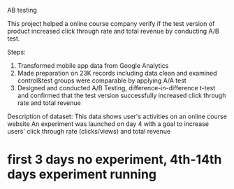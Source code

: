 AB testing

This project helped a online course company verify if the test version of product increased click through rate and total revenue by conducting A/B test. 

Steps:
1. Transformed mobile app data from Google Analytics
2. Made preparation on 23K records including data clean and examined control&test groups were comparable by applying A/A test
3. Designed and conducted A/B Testing, difference-in-difference t-test and confirmed that the test version successfully increased click through rate and total revenue


Description of dataset: This data shows user's activities on an online course website
An experiment was launched on day 4 with a goal to increase users' click through rate (clicks/views) and total revenue
# first 3 days no experiment, 4th-14th days experiment running
